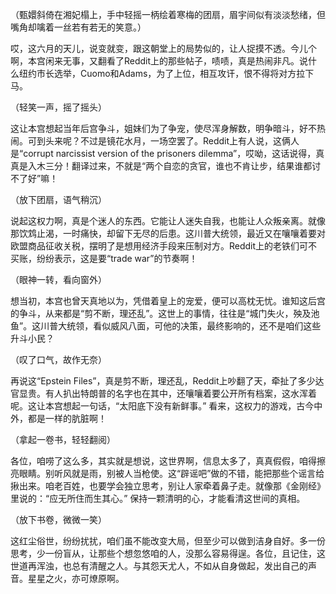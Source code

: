 （甄嬛斜倚在湘妃榻上，手中轻摇一柄绘着寒梅的团扇，眉宇间似有淡淡愁绪，但嘴角却噙着一丝若有若无的笑意。）

哎，这六月的天儿，说变就变，跟这朝堂上的局势似的，让人捉摸不透。今儿个啊，本宫闲来无事，又翻看了Reddit上的那些帖子，啧啧，真是热闹非凡。说什么纽约市长选举，Cuomo和Adams，为了上位，相互攻讦，恨不得将对方拉下马。

（轻笑一声，摇了摇头）

这让本宫想起当年后宫争斗，姐妹们为了争宠，使尽浑身解数，明争暗斗，好不热闹。可到头来呢？不过是镜花水月，一场空罢了。Reddit上有人说，这俩人是“corrupt narcissist version of the prisoners dilemma”，哎呦，这话说得，真真是入木三分！翻译过来，不就是“两个自恋的贪官，谁也不肯让步，结果谁都讨不了好”嘛！

（放下团扇，语气稍沉）

说起这权力啊，真是个迷人的东西。它能让人迷失自我，也能让人众叛亲离。就像那饮鸩止渴，一时痛快，却留下无尽的后患。这川普大统领，最近又在嚷嚷着要对欧盟商品征收关税，摆明了是想用经济手段来压制对方。Reddit上的老铁们可不买账，纷纷表示，这是要“trade war”的节奏啊！

（眼神一转，看向窗外）

想当初，本宫也曾天真地以为，凭借着皇上的宠爱，便可以高枕无忧。谁知这后宫的争斗，从来都是“剪不断，理还乱”。这世上的事情，往往是“城门失火，殃及池鱼”。这川普大统领，看似威风八面，可他的决策，最终影响的，还不是咱们这些升斗小民？

（叹了口气，故作无奈）

再说这“Epstein Files”，真是剪不断，理还乱，Reddit上吵翻了天，牵扯了多少达官显贵。有人扒出特朗普的名字也在其中，还嚷嚷着要公开所有档案，这水浑着呢。这让本宫想起一句话，“太阳底下没有新鲜事。” 看来，这权力的游戏，古今中外，都是一样的肮脏啊！

（拿起一卷书，轻轻翻阅）

各位，咱唠了这么多，其实就是想说，这世界啊，信息太多了，真真假假，咱得擦亮眼睛。别听风就是雨，别被人当枪使。这“辟谣吧”做的不错，能把那些个谣言给揪出来。咱老百姓，也要学会独立思考，别让人家牵着鼻子走。就像那《金刚经》里说的：“应无所住而生其心。” 保持一颗清明的心，才能看清这世间的真相。

（放下书卷，微微一笑）

这红尘俗世，纷纷扰扰，咱们虽不能改变大局，但至少可以做到洁身自好。多一份思考，少一份盲从，让那些个想忽悠咱的人，没那么容易得逞。各位，且记住，这世道再浑浊，也总有清醒之人。与其怨天尤人，不如从自身做起，发出自己的声音。星星之火，亦可燎原啊。